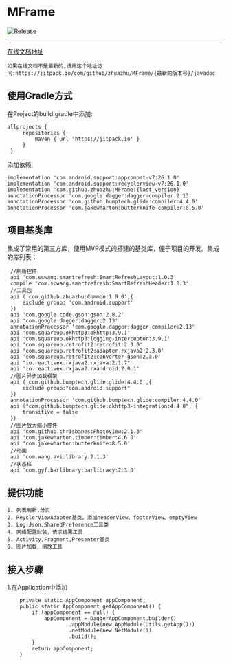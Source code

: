 # MFrame
  [![Release](https://jitpack.io/v/zhuazhu/MFrame.svg)](https://jitpack.io/#zhuazhu/MFrame)

  ---
  [在线文档地址](https://jitpack.io/com/github/zhuazhu/MFrame/0.1.4/javadoc)
  ```
  如果在线文档不是最新的,请用这个地址访问:https://jitpack.io/com/github/zhuazhu/MFrame/{最新的版本号}/javadoc
  ```
## 使用Gradle方式
   在Project的build.gradle中添加:
   ```
   allprojects {
    	repositories {
    		maven { url 'https://jitpack.io' }
    	}
    }
   ```

   添加依赖:

   ```
   implementation 'com.android.support:appcompat-v7:26.1.0'
   implementation 'com.android.support:recyclerview-v7:26.1.0'
   implementation 'com.github.zhuazhu:MFrame:{last_version}'
   annotationProcessor 'com.google.dagger:dagger-compiler:2.13'
   annotationProcessor 'com.github.bumptech.glide:compiler:4.4.0'
   annotationProcessor 'com.jakewharton:butterknife-compiler:8.5.0'
   ```

## 项目基类库

 集成了常用的第三方库，使用MVP模式的搭建的基类库，便于项目的开发。集成的库列表：

     //刷新控件
     api 'com.scwang.smartrefresh:SmartRefreshLayout:1.0.3'
     compile 'com.scwang.smartrefresh:SmartRefreshHeader:1.0.3'
     //工具包
     api ('com.github.zhuazhu:Common:1.0.0',{
         exclude group: 'com.android.support'
     })
     api 'com.google.code.gson:gson:2.8.2'
     api 'com.google.dagger:dagger:2.13'
     annotationProcessor 'com.google.dagger:dagger-compiler:2.13'
     api 'com.squareup.okhttp3:okhttp:3.9.1'
     api 'com.squareup.okhttp3:logging-interceptor:3.9.1'
     api 'com.squareup.retrofit2:retrofit:2.3.0'
     api 'com.squareup.retrofit2:adapter-rxjava2:2.3.0'
     api 'com.squareup.retrofit2:converter-gson:2.3.0'
     api "io.reactivex.rxjava2:rxjava:2.1.7"
     api 'io.reactivex.rxjava2:rxandroid:2.0.1'
     //图片异步加载框架
     api ('com.github.bumptech.glide:glide:4.4.0',{
         exclude group:"com.android.support"
     })
     annotationProcessor 'com.github.bumptech.glide:compiler:4.4.0'
     api ("com.github.bumptech.glide:okhttp3-integration:4.4.0", {
         transitive = false
     })
     //图片放大缩小控件
     api 'com.github.chrisbanes:PhotoView:2.1.3'
     api 'com.jakewharton.timber:timber:4.6.0'
     api 'com.jakewharton:butterknife:8.5.0'
     //动画
     api 'com.wang.avi:library:2.1.3'
     //状态栏
     api 'com.gyf.barlibrary:barlibrary:2.3.0'

## 提供功能

    1. 列表刷新,分页
    2. ReyclerViewAdapter基类，添加headerView、footerView、emptyView
    3. Log,Json,SharedPreference工具类
    4. 网络配置封装，请求结果工具
    5. Activity,Fragment,Presenter基类
    6. 图片加载，缩放工具
## 接入步骤
1.在Application中添加
```
    private static AppComponent appComponent;
    public static AppComponent getAppComponent() {
        if (appComponent == null) {
            appComponent = DaggerAppComponent.builder()
                    .appModule(new AppModule(Utils.getApp()))
                    .netModule(new NetModule())
                    .build();
        }
        return appComponent;
    }
```